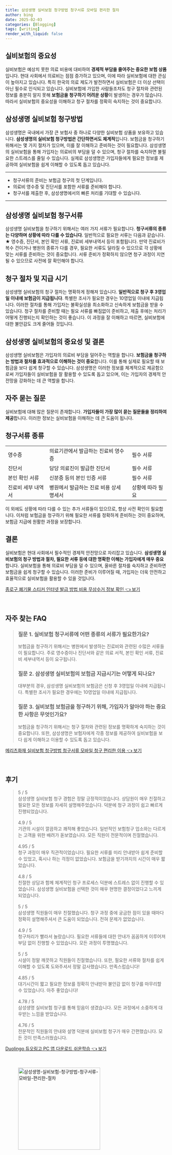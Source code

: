 ```yaml
---
title: 삼성생명 실비보험 청구방법 청구서류 모바일 편리한 절차
author: bing
date: 2025-02-03
categories: [Blogging]
tags: [writing]
render_with_liquid: false
---
```



<h2 id='실비보험의 중요성'>실비보험의 중요성</h2>

<p>실비보험은 예상치 못한 의료 비용에 대비하여 <b>경제적 부담을 줄여주는 중요한 보험 상품</b>입니다. 현대 사회에서 의료비는 점점 증가하고 있으며, 이에 따라 실비보험에 대한 관심이 높아지고 있습니다. 특히 한국의 의료 제도가 발전하면서 실비보험은 더 이상 선택이 아닌 필수로 인식되고 있습니다. 실비보험에 가입한 사람들조차도 청구 절차와 관련된 정보를 충분히 알지 못해 <b>보험금을 청구하기 어려운 상황</b>이 발생하는 경우가 많습니다. 따라서 실비보험의 중요성을 이해하고 청구 절차를 정확히 숙지하는 것이 중요합니다.</p>

<h2 id='삼성생명 실비보험 청구방법'>삼성생명 실비보험 청구방법</h2>

<p>삼성생명은 국내에서 가장 큰 보험사 중 하나로 다양한 실비보험 상품을 보유하고 있습니다. <b>삼성생명의 실비보험 청구방법은 간단하면서도 체계적</b>입니다. 보험금을 청구하기 위해서는 몇 가지 절차가 있으며, 이를 잘 이해하고 준비하는 것이 필요합니다. 삼성생명의 실비보험을 통해 가입자는 의료비의 부담을 덜 수 있으며, 청구 절차를 숙지하면 불필요한 스트레스를 줄일 수 있습니다. 실제로 삼성생명은 가입자들에게 필요한 정보를 제공하여 실비보험을 쉽게 이해할 수 있도록 돕고 있습니다.</p>

<hr />

<ul>
    <li>청구서류의 준비는 보험금 청구의 첫 단계입니다.</li>
    <li>의료비 영수증 및 진단서를 포함한 서류를 준비해야 합니다.</li>
    <li>청구서를 제출한 후, 삼성생명에서의 빠른 처리를 기대할 수 있습니다.</li>
</ul>

<hr />

<h2 id='삼성생명 실비보험 청구서류'>삼성생명 실비보험 청구서류</h2>

<p>삼성생명 실비보험을 청구하기 위해서는 여러 가지 서류가 필요합니다. <b>청구서류의 종류는 다양하며 상황에 따라 다를 수 있습니다</b>. 일반적으로 필요한 서류는 다음과 같습니다. ★ 영수증, 진단서, 본인 확인 서류, 진료비 세부내역서 등이 포함됩니다. 만약 진료비가 복수 건이거나 병원의 종류가 다를 경우, 필요한 서류도 달라질 수 있으므로 각 상황에 맞는 서류를 준비하는 것이 중요합니다. 서류 준비가 정확하지 않으면 청구 과정이 지연될 수 있으므로 사전에 잘 확인해야 합니다.</p>

<h2 id='청구 절차 및 지급 시기'>청구 절차 및 지급 시기</h2>

<p>삼성생명 실비보험의 청구 절차는 명확하게 정해져 있습니다. <b>일반적으로 청구 후 3영업일 이내에 보험금이 지급됩니다</b>. 특별한 조사가 필요한 경우는 10영업일 이내에 지급됩니다. 이러한 절차를 통해 가입자는 불확실성을 최소화하고 신속하게 보험금을 받을 수 있습니다. 청구 절차를 준비할 때는 필요 서류를 빠짐없이 준비하고, 제출 후에는 처리가 어떻게 진행되는지 확인하는 것이 좋습니다. 이 과정을 잘 이해하고 따르면, 실비보험에 대한 불안감도 크게 줄어들 것입니다.</p>

<h2 id='삼성생명 실비보험의 중요성 및 결론'>삼성생명 실비보험의 중요성 및 결론</h2>

<p>삼성생명 실비보험은 가입자의 의료비 부담을 덜어주는 역할을 합니다. <b>보험금을 청구하는 방법과 절차를 효과적으로 이해하는 것이 중요</b>합니다. 이를 통해 실제로 필요할 때 보험금을 보다 쉽게 청구할 수 있습니다. 삼성생명은 이러한 정보를 체계적으로 제공함으로써 가입자들이 실비보험을 잘 활용할 수 있도록 돕고 있으며, 이는 가입자의 경제적 안전망을 강화하는 데 큰 역할을 합니다.</p>

<h2 id='자주 묻는 질문'>자주 묻는 질문</h2>

<p>실비보험에 대해 많은 질문이 존재합니다. <b>가입자들이 가장 많이 묻는 질문들을 정리하여 제공</b>합니다. 이러한 정보는 실비보험을 이해하는 데 큰 도움이 됩니다.</p>

<h2 id='청구서류 종류'>청구서류 종류</h2>

<table>
    <tr>
        <td>영수증</td>
        <td>의료기관에서 발급하는 진료비 영수증</td>
        <td>필수 서류</td>
    </tr>
    <tr>
        <td>진단서</td>
        <td>담당 의료진이 발급한 진단서</td>
        <td>필수 서류</td>
    </tr>
    <tr>
        <td>본인 확인 서류</td>
        <td>신분증 등의 본인 인증 서류</td>
        <td>필수 서류</td>
    </tr>
    <tr>
        <td>진료비 세부 내역서</td>
        <td>병원에서 발급하는 진료 비용 상세 명세서</td>
        <td>상황에 따라 필요</td>
    </tr>
</table>

<p>이 외에도 상황에 따라 다를 수 있는 추가 서류들이 있으므로, 항상 사전 확인이 필요합니다. 이처럼 보험금을 청구하기 위해 필요한 서류를 정확하게 준비하는 것이 중요하며, 보험금 지급에 원활한 과정을 보장합니다.</p>

<h2 id='결론'>결론</h2>

<p>실비보험은 현대 사회에서 필수적인 경제적 안전망으로 자리잡고 있습니다. <b>삼성생명 실비보험의 청구 방법과 절차, 필요한 서류 등에 대한 명확한 이해는 가입자에게 매우 중요</b>합니다. 실비보험을 통해 의료비 부담을 덜 수 있으며, 올바른 절차를 숙지하고 준비하면 보험금을 쉽게 청구할 수 있습니다. 이러한 준비가 이루어질 때, 가입자는 더욱 안전하고 효율적으로 실비보험을 활용할 수 있을 것입니다.</p>


<p><a class="click-button" title="종로구 폐기물 스티커 인터넷 발급 방법 비용 무상수거 정보 확인" href="https://purplelist.github.io/posts/%EC%A2%85%EB%A1%9C%EA%B5%AC-%ED%8F%90%EA%B8%B0%EB%AC%BC-%EC%8A%A4%ED%8B%B0%EC%BB%A4-%EC%9D%B8%ED%84%B0%EB%84%B7-%EB%B0%9C%EA%B8%89-%EB%B0%A9%EB%B2%95-%EB%B9%84%EC%9A%A9-%EB%AC%B4%EC%83%81%EC%88%98%EA%B1%B0-%EC%A0%95%EB%B3%B4-%ED%99%95%EC%9D%B8/" rel="dofollow">종로구 폐기물 스티커 인터넷 발급 방법 비용 무상수거 정보 확인 👈 보기</a></p><br>
<h2 id='자주_찾는_FAQ'>자주 찾는 FAQ</h2>
<div itemscope="" itemtype="https://schema.org/FAQPage"> 
<blockquote> 
<div itemscope="" itemprop="mainEntity" itemtype="https://schema.org/Question"> 
<h3 itemprop="name">질문 1. 실비보험 청구서류에 어떤 종류의 서류가 필요한가요?</h3> 
<div itemscope="" itemprop="acceptedAnswer" itemtype="https://schema.org/Answer"> 
<span itemprop="text"> 
<p>보험금을 청구하기 위해서는 병원에서 발생하는 진료비와 관련된 수많은 서류들이 필요합니다. 주로 영수증이나 진단서와 같은 의료 서적, 본인 확인 서류, 진료비 세부내역서 등이 요구됩니다.</p> 
</span> 
</div> 
</div> 

<div itemscope="" itemprop="mainEntity" itemtype="https://schema.org/Question"> 
<h3 itemprop="name">질문 2. 삼성생명 실비보험의 보험금 지급시기는 어떻게 되나요?</h3> 
<div itemscope="" itemprop="acceptedAnswer" itemtype="https://schema.org/Answer"> 
<span itemprop="text"> 
<p>대부분의 경우, 삼성생명 실비보험의 보험금은 신청 후 3영업일 이내에 지급됩니다. 특별한 조사가 필요한 경우에는 10영업일 이내에 지급됩니다.</p> 
</span> 
</div> 
</div> 

<div itemscope="" itemprop="mainEntity" itemtype="https://schema.org/Question"> 
<h3 itemprop="name">질문 3. 실비보험 보험금을 청구하기 위해, 가입자가 알아야 하는 중요한 사항은 무엇인가요?</h3> 
<div itemscope="" itemprop="acceptedAnswer" itemtype="https://schema.org/Answer"> 
<span itemprop="text"> 
<p>보험금을 청구하기 위해서는 청구 절차와 관련된 정보를 명확하게 숙지하는 것이 중요합니다. 또한, 삼성생명은 보험자에게 각종 정보를 제공하여 실비보험을 보다 쉽게 이해하고 이용할 수 있도록 돕고 있습니다.</p> 
</span> 
</div> 
</div> 
</blockquote> 
</div>
<p><a class="click-button" title="메리츠화재 실비보험 청구방법 청구서류 모바일 청구 편리한 이용" href="https://purplelist.github.io/posts/%EB%A9%94%EB%A6%AC%EC%B8%A0%ED%99%94%EC%9E%AC-%EC%8B%A4%EB%B9%84%EB%B3%B4%ED%97%98-%EC%B2%AD%EA%B5%AC%EB%B0%A9%EB%B2%95-%EC%B2%AD%EA%B5%AC%EC%84%9C%EB%A5%98-%EB%AA%A8%EB%B0%94%EC%9D%BC-%EC%B2%AD%EA%B5%AC-%ED%8E%B8%EB%A6%AC%ED%95%9C-%EC%9D%B4%EC%9A%A9/" rel="dofollow">메리츠화재 실비보험 청구방법 청구서류 모바일 청구 편리한 이용 👈 보기</a></p><br>
<h2 id='후기'>후기</h2>
<div itemscope itemtype="https://schema.org/Product">
  <blockquote>
  <div itemprop="review" itemscope itemtype="https://schema.org/Review">
      <div itemprop="reviewRating" itemscope itemtype="https://schema.org/Rating"> <span itemprop="ratingValue">5</span> / <span itemprop="bestRating">5</span> </div>
      <span itemprop="reviewBody">삼성생명 실비보험 청구 경험은 정말 긍정적이었습니다. 상담원이 매우 친절하고 필요한 모든 정보를 자세히 설명해주었습니다. 덕분에 청구 과정이 쉽고 빠르게 진행되었습니다.</span>
  </div>
  <br>
  <div itemprop="review" itemscope itemtype="https://schema.org/Review">
      <div itemprop="reviewRating" itemscope itemtype="https://schema.org/Rating"> <span itemprop="ratingValue">4.9</span> / <span itemprop="bestRating">5</span> </div>
      <span itemprop="reviewBody">기관의 시설이 깔끔하고 쾌적해 좋았습니다. 일반적인 보험청구 업소와는 다르게는 고객을 위한 배려가 돋보였습니다. 모든 직원이 전문적이며 친절했습니다.</span>
  </div>
  <br>
  <div itemprop="review" itemscope itemtype="https://schema.org/Review">
      <div itemprop="reviewRating" itemscope itemtype="https://schema.org/Rating"> <span itemprop="ratingValue">4.95</span> / <span itemprop="bestRating">5</span> </div>
      <span itemprop="reviewBody">청구 과정이 매우 직관적이었습니다. 필요한 서류를 미리 안내받아 쉽게 준비할 수 있었고, 혹시나 하는 걱정이 없었습니다. 보험금을 받기까지의 시간이 매우 짧았습니다.</span>
  </div>
  <br>
  <div itemprop="review" itemscope itemtype="https://schema.org/Review">
      <div itemprop="reviewRating" itemscope itemtype="https://schema.org/Rating"> <span itemprop="ratingValue">4.8</span> / <span itemprop="bestRating">5</span> </div>
      <span itemprop="reviewBody">친절한 상담과 함께 체계적인 청구 프로세스 덕분에 스트레스 없이 진행할 수 있었습니다. 삼성생명 실비보험을 선택한 것이 매우 현명한 결정이었다고 느끼게 되었습니다.</span>
  </div>
  <br>
  <div itemprop="review" itemscope itemtype="https://schema.org/Review">
      <div itemprop="reviewRating" itemscope itemtype="https://schema.org/Rating"> <span itemprop="ratingValue">5</span> / <span itemprop="bestRating">5</span> </div>
      <span itemprop="reviewBody">삼성생명 직원들이 매우 친절했습니다. 청구 과정 중에 궁금한 점이 있을 때마다 정확히 설명해주셔서 큰 도움이 되었습니다. 전혀 문제가 없었습니다.</span>
  </div>
  <br>
  <div itemprop="review" itemscope itemtype="https://schema.org/Review">
      <div itemprop="reviewRating" itemscope itemtype="https://schema.org/Rating"> <span itemprop="ratingValue">4.9</span> / <span itemprop="bestRating">5</span> </div>
      <span itemprop="reviewBody">청구처리가 빨라서 놀랐습니다. 필요한 서류들에 대한 안내가 꼼꼼하게 이루어져 부담 없이 진행할 수 있었습니다. 모든 과정이 투명했습니다.</span>
  </div>
  <br>
  <div itemprop="review" itemscope itemtype="https://schema.org/Review">
      <div itemprop="reviewRating" itemscope itemtype="https://schema.org/Rating"> <span itemprop="ratingValue">5</span> / <span itemprop="bestRating">5</span> </div>
      <span itemprop="reviewBody">시설이 정말 깨끗하고 직원들이 친절했습니다. 또한, 필요한 서류와 절차를 쉽게 이해할 수 있도록 도와주셔서 정말 감사했습니다. 만족스럽습니다!</span>
  </div>
  <br>
  <div itemprop="review" itemscope itemtype="https://schema.org/Review">
      <div itemprop="reviewRating" itemscope itemtype="https://schema.org/Rating"> <span itemprop="ratingValue">4.85</span> / <span itemprop="bestRating">5</span> </div>
      <span itemprop="reviewBody">대기시간이 짧고 필요한 정보를 정확히 안내받아 불안감 없이 청구를 마무리할 수 있었습니다. 아주 좋았습니다!</span>
  </div>
  <br>
  <div itemprop="review" itemscope itemtype="https://schema.org/Review">
      <div itemprop="reviewRating" itemscope itemtype="https://schema.org/Rating"> <span itemprop="ratingValue">4.78</span> / <span itemprop="bestRating">5</span> </div>
      <span itemprop="reviewBody">삼성생명 실비보험 청구를 통해 믿음이 생겼습니다. 모든 과정에서 소중하게 대우받는 느낌을 받았습니다.</span>
  </div>
  <br>
  <div itemprop="review" itemscope itemtype="https://schema.org/Review">
      <div itemprop="reviewRating" itemscope itemtype="https://schema.org/Rating"> <span itemprop="ratingValue">4.76</span> / <span itemprop="bestRating">5</span> </div>
      <span itemprop="reviewBody">전문적인 직원들의 안내와 설명 덕분에 실비보험 청구가 매우 간편했습니다. 모든 것이 만족스러웠습니다.</span>
  </div>
  </blockquote>
</div>
<p><a class="click-button" title="Duolingo 듀오링고 PC 앱 다운로드 쉬운학습" href="https://purplelist.github.io/posts/Duolingo-%EB%93%80%EC%98%A4%EB%A7%81%EA%B3%A0-PC-%EC%95%B1-%EB%8B%A4%EC%9A%B4%EB%A1%9C%EB%93%9C-%EC%89%AC%EC%9A%B4%ED%95%99%EC%8A%B5/" rel="dofollow">Duolingo 듀오링고 PC 앱 다운로드 쉬운학습 👈 보기</a></p><br>
<figure class="image"><img src="https://purplelist.github.io/assets/img/thumbnail/삼성생명-실비보험-청구방법-청구서류-모바일-편리한-절차.webp" alt="삼성생명-실비보험-청구방법-청구서류-모바일-편리한-절차" width="256" height="256"></figure>